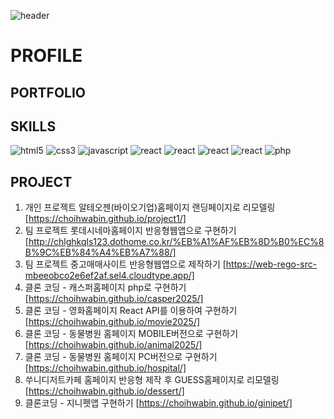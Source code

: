 ![header](https://capsule-render.vercel.app/api?type=waving&color=auto&height=200&section=header&text=Frontend&fontSize=30)

 # PROFILE
 ## PORTFOLIO
 ## SKILLS
  <img src="https://img.shields.io/badge/HTML5-orange?style=flat-square&logo=HTML5&logoColor=white" alt="html5" />&nbsp;<img src="https://img.shields.io/badge/CSS3-blue?style=flat-square&logo=CSS&logoColor=white" alt="css3" />&nbsp;<img src="https://img.shields.io/badge/javascript-yellow?style=flat-square&logo=javascript&logoColor=white" alt="javascript" />&nbsp;<img src="https://img.shields.io/badge/React-skyblue?style=flat-square&logo=React&logoColor=white" alt="react" />&nbsp;<img src="https://img.shields.io/badge/jQuery-blue?style=flat-square&logo=jQuery&logoColor=white" alt="react" />&nbsp;<img src="https://img.shields.io/badge/Figma-red?style=flat-square&logo=Figma&logoColor=white" alt="react" />&nbsp;<img src="https://img.shields.io/badge/Sass-pink?style=flat-square&logo=Sass&logoColor=white" alt="react" />&nbsp;<img src="https://img.shields.io/badge/php-purple?style=flat-square&logo=PHP&logoColor=white" alt="php" />
 ## PROJECT
 1. 개인 프로젝트 알테오젠(바이오기업)홈페이지 랜딩페이지로 리모델링 [https://choihwabin.github.io/project1/]<br>
 2. 팀 프로젝트 롯데시네마홈페이지 반응형웹앱으로 구현하기[http://chlghkqls123.dothome.co.kr/%EB%A1%AF%EB%8D%B0%EC%8B%9C%EB%84%A4%EB%A7%88/]<br>
 3. 팀 프로젝트 중고매매사이트 반응형웹앱으로 제작하기 [https://web-rego-src-mbeeobco2e6ef2af.sel4.cloudtype.app/]<br>
 4. 클론 코딩 - 캐스퍼홈페이지 php로 구현하기 [https://choihwabin.github.io/casper2025/]<br>
 5. 클론 코딩 - 영화홈페이지 React API를 이용하여 구현하기 [https://choihwabin.github.io/movie2025/]<br>
 6. 클론 코딩 - 동물병원 홈페이지 MOBILE버전으로 구현하기 [https://choihwabin.github.io/animal2025/]<br>
 7. 클론 코딩 - 동물병원 홈페이지 PC버전으로 구현하기 [https://choihwabin.github.io/hospital/]<br>
 8. 쑤니디저트카페 홈페이지 반응형 제작 후 GUESS홈페이지로 리모델링 [https://choihwabin.github.io/dessert/]<br>
 9. 클론코딩 - 지니펫앱 구현하기 [https://choihwabin.github.io/ginipet/]<br>



